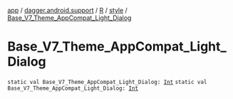 [app](../../../index.md) / [dagger.android.support](../../index.md) / [R](../index.md) / [style](index.md) / [Base_V7_Theme_AppCompat_Light_Dialog](./-base_-v7_-theme_-app-compat_-light_-dialog.md)

# Base_V7_Theme_AppCompat_Light_Dialog

`static val Base_V7_Theme_AppCompat_Light_Dialog: `[`Int`](https://kotlinlang.org/api/latest/jvm/stdlib/kotlin/-int/index.html)
`static val Base_V7_Theme_AppCompat_Light_Dialog: `[`Int`](https://kotlinlang.org/api/latest/jvm/stdlib/kotlin/-int/index.html)